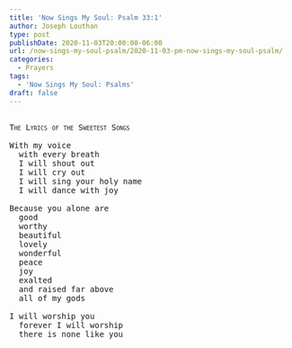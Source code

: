 ```yaml
---
title: 'Now Sings My Soul: Psalm 33:1'
author: Joseph Louthan
type: post
publishDate: 2020-11-03T20:00:00-06:00
url: /now-sings-my-soul-psalm/2020-11-03-pm-now-sings-my-soul-psalm/
categories:
  - Prayers
tags:
  - 'Now Sings My Soul: Psalms'
draft: false
---
```

<pre>
<div style="font-variant: small-caps;">
The Lyrics of the Sweetest Songs
</div>
With my voice
  with every breath
  I will shout out
  I will cry out
  I will sing your holy name
  I will dance with joy

Because you alone are
  good
  worthy
  beautiful
  lovely
  wonderful
  peace
  joy
  exalted
  and raised far above
  all of my gods

I will worship you
  forever I will worship
  there is none like you
</pre>
